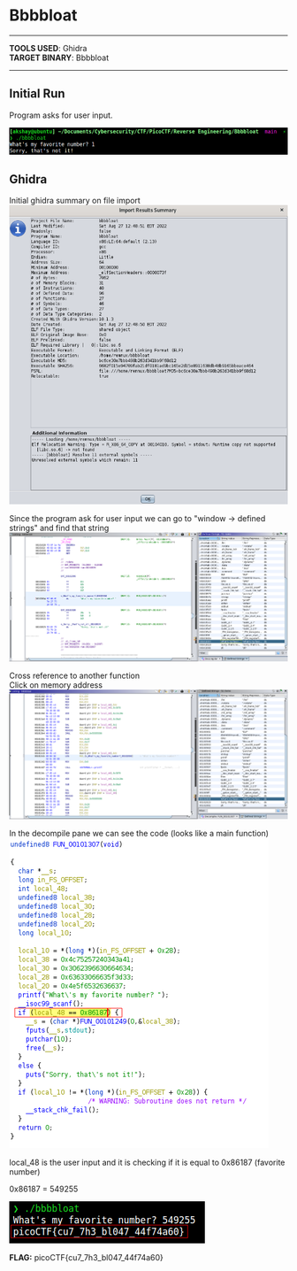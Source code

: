 # Bbbbloat

--------------------------------------------------------------------

**TOOLS USED**: Ghidra<br>
**TARGET BINARY**: Bbbbloat

--------------------------------------------------------------------

## Initial Run

Program asks for user input.

![Run](./imgs/run.png)

## Ghidra

Initial ghidra summary on file import
![Initial Ghidra Summary](./imgs/initial_ghidra.png)

Since the program ask for user input we can go to "window -> defined strings" and find that string
![Ghidra Defined Strings](./imgs/defined_strings.png)

Cross reference to another function<br>
Click on memory address
![Ghidra Defined Strings](./imgs/defined_strings2.png)

In the decompile pane we can see the code (looks like a main function)
![Ghidra Decompile](./imgs/decompile.png)

local_48 is the user input and it is checking if it is equal to 0x86187 (favorite number)

0x86187 = 549255

![Flag](./imgs/flag.png)

**FLAG:** picoCTF{cu7_7h3_bl047_44f74a60}
